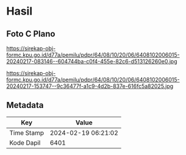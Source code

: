 # Hasil

## Foto C Plano

https://sirekap-obj-formc.kpu.go.id/d77a/pemilu/pdpr/64/08/10/20/06/6408102006015-20240217-083146--604744ba-c0f4-455e-82c6-d513126260e0.jpg

https://sirekap-obj-formc.kpu.go.id/d77a/pemilu/pdpr/64/08/10/20/06/6408102006015-20240217-153747--9c36477f-a1c9-4d2b-837e-616fc5a82025.jpg


## Metadata

| Key        | Value               |
| ---------- | ------------------- |
| Time Stamp | 2024-02-19 06:21:02 |
| Kode Dapil | 6401                |



